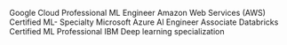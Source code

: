 
Google Cloud Professional ML Engineer
Amazon Web Services (AWS) Certified ML- Specialty
Microsoft Azure Al Engineer Associate
Databricks Certified ML Professional
IBM 
Deep learning specialization